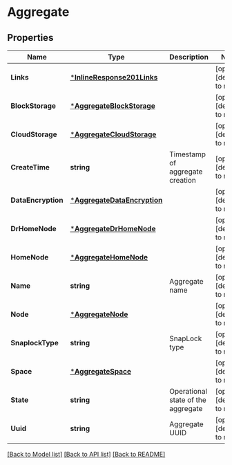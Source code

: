 # Aggregate

## Properties
Name | Type | Description | Notes
------------ | ------------- | ------------- | -------------
**Links** | [***InlineResponse201Links**](inline_response_201__links.md) |  | [optional] [default to null]
**BlockStorage** | [***AggregateBlockStorage**](aggregate_block_storage.md) |  | [optional] [default to null]
**CloudStorage** | [***AggregateCloudStorage**](aggregate_cloud_storage.md) |  | [optional] [default to null]
**CreateTime** | **string** | Timestamp of aggregate creation | [optional] [default to null]
**DataEncryption** | [***AggregateDataEncryption**](aggregate_data_encryption.md) |  | [optional] [default to null]
**DrHomeNode** | [***AggregateDrHomeNode**](aggregate_dr_home_node.md) |  | [optional] [default to null]
**HomeNode** | [***AggregateHomeNode**](aggregate_home_node.md) |  | [optional] [default to null]
**Name** | **string** | Aggregate name | [optional] [default to null]
**Node** | [***AggregateNode**](aggregate_node.md) |  | [optional] [default to null]
**SnaplockType** | **string** | SnapLock type | [optional] [default to null]
**Space** | [***AggregateSpace**](aggregate_space.md) |  | [optional] [default to null]
**State** | **string** | Operational state of the aggregate | [optional] [default to null]
**Uuid** | **string** | Aggregate UUID | [optional] [default to null]

[[Back to Model list]](../README.md#documentation-for-models) [[Back to API list]](../README.md#documentation-for-api-endpoints) [[Back to README]](../README.md)


